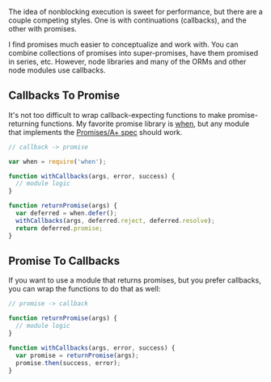 The idea of nonblocking execution is sweet for performance, but there are a couple competing styles. One is with continuations (callbacks), and the other with promises. 

I find promises much easier to conceptualize and work with. You can combine collections of promises into super-promises, have them promised in series, etc. However, node libraries and many of the ORMs and other node modules use callbacks. 

## Callbacks To Promise

It's not too difficult to wrap callback-expecting functions to make promise-returning functions. My favorite promise library is [when](https://github.com/cujojs/when), but any module that implements the [Promises/A+ spec](http://promises-aplus.github.io/promises-spec/) should work. 

```javascript
// callback -> promise

var when = require('when');

function withCallbacks(args, error, success) {
  // module logic
}

function returnPromise(args) {
  var deferred = when.defer();
  withCallbacks(args, deferred.reject, deferred.resolve);
  return deferred.promise;
}
```

## Promise To Callbacks

If you want to use a module that returns promises, but you prefer callbacks, you can wrap the functions to do that as well:

```javascript
// promise -> callback

function returnPromise(args) {
  // module logic
}

function withCallbacks(args, error, success) {
  var promise = returnPromise(args);
  promise.then(success, error);
}
```